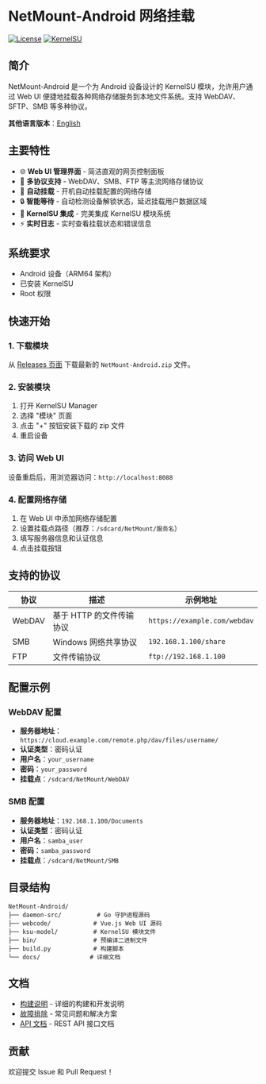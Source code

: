 # NetMount-Android 网络挂载

[![License](https://img.shields.io/badge/License-MIT-blue.svg)](LICENSE)
[![KernelSU](https://img.shields.io/badge/KernelSU-Compatible-green.svg)](https://kernelsu.org/)

## 简介

NetMount-Android 是一个为 Android 设备设计的 KernelSU 模块，允许用户通过 Web UI 便捷地挂载各种网络存储服务到本地文件系统。支持 WebDAV、SFTP、SMB 等多种协议。

**其他语言版本**：[English](README_EN.md)

## 主要特性

- 🌐 **Web UI 管理界面** - 简洁直观的网页控制面板
- 📁 **多协议支持** - WebDAV、SMB、FTP 等主流网络存储协议
- 🚀 **自动挂载** - 开机自动挂载配置的网络存储
- 🔒 **智能等待** - 自动检测设备解锁状态，延迟挂载用户数据区域
- 📱 **KernelSU 集成** - 完美集成 KernelSU 模块系统
- ⚡ **实时日志** - 实时查看挂载状态和错误信息

## 系统要求

- Android 设备（ARM64 架构）
- 已安装 KernelSU
- Root 权限

## 快速开始

### 1. 下载模块

从 [Releases 页面](../../releases) 下载最新的 `NetMount-Android.zip` 文件。

### 2. 安装模块

1. 打开 KernelSU Manager
2. 选择 "模块" 页面
3. 点击 "+" 按钮安装下载的 zip 文件
4. 重启设备

### 3. 访问 Web UI

设备重启后，用浏览器访问：`http://localhost:8088`

### 4. 配置网络存储

1. 在 Web UI 中添加网络存储配置
2. 设置挂载点路径（推荐：`/sdcard/NetMount/服务名`）
3. 填写服务器信息和认证信息
4. 点击挂载按钮

## 支持的协议

| 协议 | 描述 | 示例地址 |
|------|------|----------|
| WebDAV | 基于 HTTP 的文件传输协议 | `https://example.com/webdav` |
| SMB | Windows 网络共享协议 | `192.168.1.100/share` |
| FTP | 文件传输协议 | `ftp://192.168.1.100` |

## 配置示例

### WebDAV 配置

- **服务器地址**：`https://cloud.example.com/remote.php/dav/files/username/`
- **认证类型**：密码认证
- **用户名**：`your_username`
- **密码**：`your_password`
- **挂载点**：`/sdcard/NetMount/WebDAV`

### SMB 配置

- **服务器地址**：`192.168.1.100/Documents`
- **认证类型**：密码认证
- **用户名**：`samba_user`
- **密码**：`samba_password`
- **挂载点**：`/sdcard/NetMount/SMB`

## 目录结构

```
NetMount-Android/
├── daemon-src/          # Go 守护进程源码
├── webcode/            # Vue.js Web UI 源码
├── ksu-model/          # KernelSU 模块文件
├── bin/                # 预编译二进制文件
├── build.py            # 构建脚本
└── docs/              # 详细文档
```

## 文档

- [构建说明](docs/BUILD_CN.md) - 详细的构建和开发说明
- [故障排除](docs/TROUBLESHOOTING_CN.md) - 常见问题和解决方案
- [API 文档](docs/API_CN.md) - REST API 接口文档

## 贡献

欢迎提交 Issue 和 Pull Request！


